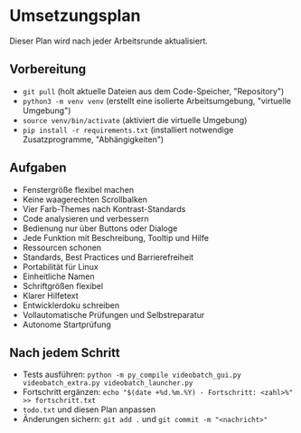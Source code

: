 # Umsetzungsplan

Dieser Plan wird nach jeder Arbeitsrunde aktualisiert.

## Vorbereitung
- `git pull` (holt aktuelle Dateien aus dem Code-Speicher, "Repository")
- `python3 -m venv venv` (erstellt eine isolierte Arbeitsumgebung, "virtuelle Umgebung")
- `source venv/bin/activate` (aktiviert die virtuelle Umgebung)
- `pip install -r requirements.txt` (installiert notwendige Zusatzprogramme, "Abhängigkeiten")

## Aufgaben
- Fenstergröße flexibel machen
- Keine waagerechten Scrollbalken
- Vier Farb-Themes nach Kontrast-Standards
- Code analysieren und verbessern
- Bedienung nur über Buttons oder Dialoge
- Jede Funktion mit Beschreibung, Tooltip und Hilfe
- Ressourcen schonen
- Standards, Best Practices und Barrierefreiheit
- Portabilität für Linux
- Einheitliche Namen
- Schriftgrößen flexibel
- Klarer Hilfetext
- Entwicklerdoku schreiben
- Vollautomatische Prüfungen und Selbstreparatur
- Autonome Startprüfung

## Nach jedem Schritt
- Tests ausführen: `python -m py_compile videobatch_gui.py videobatch_extra.py videobatch_launcher.py`
- Fortschritt ergänzen: `echo "$(date +%d.%m.%Y) - Fortschritt: <zahl>%" >> fortschritt.txt`
- `todo.txt` und diesen Plan anpassen
- Änderungen sichern: `git add .` und `git commit -m "<nachricht>"`
